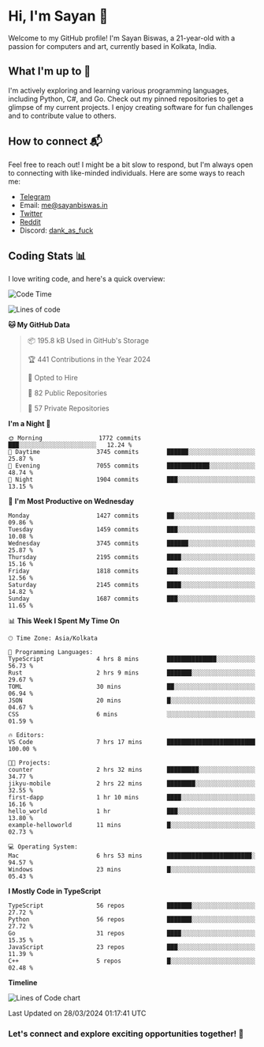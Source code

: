 # Hi, I'm Sayan 👋

Welcome to my GitHub profile! I'm Sayan Biswas, a 21-year-old with a passion for computers and art, currently based in Kolkata, India.

## What I'm up to 🚀

I'm actively exploring and learning various programming languages, including Python, C#, and Go. Check out my pinned repositories to get a glimpse of my current projects. I enjoy creating software for fun challenges and to contribute value to others.

## How to connect 📬

Feel free to reach out! I might be a bit slow to respond, but I'm always open to connecting with like-minded individuals. Here are some ways to reach me:

- [Telegram](https://t.me/dank_as_fuck)
- Email: [me@sayanbiswas.in](mailto:me@sayanbiswas.in)
- [Twitter](https://twitter.com/TheDankDel)
- [Reddit](https://www.reddit.com/user/dank_as_fuck_/)
- Discord: [dank_as_fuck](https://discordapp.com/users/506536929152466945)

## Coding Stats 📊

I love writing code, and here's a quick overview:

<!--START_SECTION:waka-->
![Code Time](http://img.shields.io/badge/Code%20Time-1%2C580%20hrs%2027%20mins-blue)

![Lines of code](https://img.shields.io/badge/From%20Hello%20World%20I%27ve%20Written-7.9%20million%20lines%20of%20code-blue)

**🐱 My GitHub Data** 

> 📦 195.8 kB Used in GitHub's Storage 
 > 
> 🏆 441 Contributions in the Year 2024
 > 
> 💼 Opted to Hire
 > 
> 📜 82 Public Repositories 
 > 
> 🔑 57 Private Repositories 
 > 
**I'm a Night 🦉** 

```text
🌞 Morning                1772 commits        ███░░░░░░░░░░░░░░░░░░░░░░   12.24 % 
🌆 Daytime                3745 commits        ██████░░░░░░░░░░░░░░░░░░░   25.87 % 
🌃 Evening                7055 commits        ████████████░░░░░░░░░░░░░   48.74 % 
🌙 Night                  1904 commits        ███░░░░░░░░░░░░░░░░░░░░░░   13.15 % 
```
📅 **I'm Most Productive on Wednesday** 

```text
Monday                   1427 commits        ██░░░░░░░░░░░░░░░░░░░░░░░   09.86 % 
Tuesday                  1459 commits        ███░░░░░░░░░░░░░░░░░░░░░░   10.08 % 
Wednesday                3745 commits        ██████░░░░░░░░░░░░░░░░░░░   25.87 % 
Thursday                 2195 commits        ████░░░░░░░░░░░░░░░░░░░░░   15.16 % 
Friday                   1818 commits        ███░░░░░░░░░░░░░░░░░░░░░░   12.56 % 
Saturday                 2145 commits        ████░░░░░░░░░░░░░░░░░░░░░   14.82 % 
Sunday                   1687 commits        ███░░░░░░░░░░░░░░░░░░░░░░   11.65 % 
```


📊 **This Week I Spent My Time On** 

```text
🕑︎ Time Zone: Asia/Kolkata

💬 Programming Languages: 
TypeScript               4 hrs 8 mins        ██████████████░░░░░░░░░░░   56.73 % 
Rust                     2 hrs 9 mins        ███████░░░░░░░░░░░░░░░░░░   29.67 % 
TOML                     30 mins             ██░░░░░░░░░░░░░░░░░░░░░░░   06.94 % 
JSON                     20 mins             █░░░░░░░░░░░░░░░░░░░░░░░░   04.67 % 
CSS                      6 mins              ░░░░░░░░░░░░░░░░░░░░░░░░░   01.59 % 

🔥 Editors: 
VS Code                  7 hrs 17 mins       █████████████████████████   100.00 % 

🐱‍💻 Projects: 
counter                  2 hrs 32 mins       █████████░░░░░░░░░░░░░░░░   34.77 % 
jikyu-mobile             2 hrs 22 mins       ████████░░░░░░░░░░░░░░░░░   32.55 % 
first-dapp               1 hr 10 mins        ████░░░░░░░░░░░░░░░░░░░░░   16.16 % 
hello_world              1 hr                ███░░░░░░░░░░░░░░░░░░░░░░   13.80 % 
example-helloworld       11 mins             █░░░░░░░░░░░░░░░░░░░░░░░░   02.73 % 

💻 Operating System: 
Mac                      6 hrs 53 mins       ████████████████████████░   94.57 % 
Windows                  23 mins             █░░░░░░░░░░░░░░░░░░░░░░░░   05.43 % 
```

**I Mostly Code in TypeScript** 

```text
TypeScript               56 repos            ███████░░░░░░░░░░░░░░░░░░   27.72 % 
Python                   56 repos            ███████░░░░░░░░░░░░░░░░░░   27.72 % 
Go                       31 repos            ████░░░░░░░░░░░░░░░░░░░░░   15.35 % 
JavaScript               23 repos            ███░░░░░░░░░░░░░░░░░░░░░░   11.39 % 
C++                      5 repos             █░░░░░░░░░░░░░░░░░░░░░░░░   02.48 % 
```



**Timeline**

![Lines of Code chart](https://raw.githubusercontent.com/Dank-del/Dank-del/main/assets/bar_graph.png)


 Last Updated on 28/03/2024 01:17:41 UTC
<!--END_SECTION:waka-->

### Let's connect and explore exciting opportunities together! 🚀
